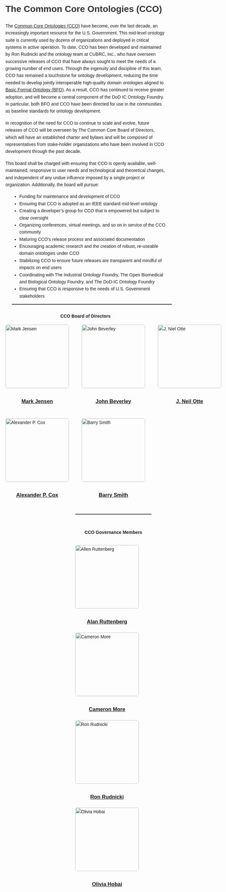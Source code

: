 <!DOCTYPE html>
<html lang="en">
<head>
    <meta charset="UTF-8">
    <meta name="viewport" content="width=device-width, initial-scale=1.0">
    <title>Board of Directors</title>
    <style>
        body {
            font-family: Arial, sans-serif;
            line-height: 1.6;
            margin: 20px;
        }
        h1, h2, h3 {
            color: #333;
        }
        p {
            margin-bottom: 15px;
        }
        ul {
            list-style-type: disc;
            margin-left: 20px;
        }
        ul ul {
            list-style-type: circle;
        }
        .grid-container {
                display: grid;
                grid-template-columns: repeat(3, 1fr);
                gap: 20px;
            }
        .grid-item {
                display: flex;
                flex-direction: column;
                align-items: center; 
            }
        .grid-item img {
                width: 200px;
                height: 200px;
                object-fit: cover;
                border-radius: 5px;
            }
        .grid-item-content {
                /* max-height: 300px; /* set to the height of the image */
                line-height: 1.0;
                max-width: 200px;
                /* overflow: hidden; /* hides any content that exceeds the max-height */
                text-align: center; /* centers the text */
                padding: 10px 0; /* some vertical padding */
            }
    </style>
</head>
<body>
    <h1>The Common Core Ontologies (CCO)</h1>
    <p>
        The <a href="https://github.com/CommonCoreOntology" target="_blank">Common Core Ontologies (CCO)</a> have become, over the last decade, an increasingly important resource for the U.S. Government. This mid-level ontology suite is currently used by dozens of organizations and deployed in critical systems in active operation. To date, CCO has been developed and maintained by Ron Rudnicki and the ontology team at CUBRC, Inc., who have overseen successive releases of CCO that have always sought to meet the needs of a growing number of end users. Through the ingenuity and discipline of this team, CCO has remained a touchstone for ontology development, reducing the time needed to develop jointly interoperable high-quality domain ontologies aligned to <a href="https://github.com/BFO-ontology/BFO-2020" target="_blank">Basic Formal Ontology (BFO)</a>. As a result, CCO has continued to receive greater adoption, and will become a central component of the DoD IC Ontology Foundry. In particular, both BFO and CCO have been directed for use in the communities as baseline standards for ontology development.
    </p>
    <p>
        In recognition of the need for CCO to continue to scale and evolve, future releases of CCO will be overseen by The Common Core Board of Directors, which will have an established charter and bylaws and will be composed of representatives from stake-holder organizations who have been involved in CCO development through the past decade. 
    </p>
    <p>
        This board shall be charged with ensuring that CCO is openly available, well-maintained, responsive to user needs and technological and theoretical changes, and independent of any undue influence imposed by a single project or organization. Additionally, the board will pursue:
    </p>
    <ul>
        <li>Funding for maintenance and development of CCO</li>
        <li>Ensuring that CCO is adopted as an IEEE standard mid-level ontology</li>
        <li>Creating a developer’s group for CCO that is empowered but subject to clear oversight</li>
        <li>Organizing conferences, virtual meetings, and so on in service of the CCO community</li>
        <li>Maturing CCO’s release process and associated documentation</li>
        <li>Encouraging academic research and the creation of robust, re-useable domain ontologies under CCO</li>
        <li>Stabilizing CCO to ensure future releases are transparent and mindful of impacts on end users</li>
        <li>Coordinating with The Industrial Ontology Foundry, The Open Biomedical and Biological Ontology Foundry, and The DoD-IC Ontology Foundry</li>
        <li>Ensuring that CCO is responsive to the needs of U.S. Government stakeholders</li>
    </ul>

<div class="divider" style="width: 100%; height: 2px; background-color: #333; margin: 5px 20;"></div>

<p style="font-size:25px"><center><b>CCO Board of Directors</b></center></p>
<div class="grid-container">
    <div class="grid-item">
        <img src="https://ubwp.buffalo.edu/ncor/wp-content/uploads/sites/40/2015/10/mark_jensen_head_shot_sm-e1486422487967-300x279.jpg" alt="Mark Jensen">
        <div class="grid-item-content">
            <h3><a href="https://scholar.google.com/citations?user=nPic3vkAAAAJ">Mark Jensen</a></h3>
        </div>
    </div>
    <div class="grid-item">
        <img src="https://ubwp.buffalo.edu/ncor/wp-content/uploads/sites/40/2020/05/20200518_235644.jpg" alt="John Beverley" width="200" height="200">
        <div class="grid-item-content">
            <h3><a href="https://johnbeverley.com">John Beverley</a></h3>
        </div>
    </div>
    <div class="grid-item">
            <img src="https://ubwp.buffalo.edu/ncor/wp-content/uploads/sites/40/2015/10/J-Neil-Otte-2.3.17-225x300.jpg" alt="J. Niel Otte" width="200" height="200">
            <div class="grid-item-content">
                <h3><a href="https://www.jneilotte.com">J. Neil Otte</a></h3>
        </div>
    </div>
    <div class="grid-item">
        <img src="https://ubwp.buffalo.edu/ncor/wp-content/uploads/sites/40/2021/09/CoxHeadshot-scaled.jpg" alt="Alexander P. Cox" width="200" height="200">
        <div class="grid-item-content">
            <h3><a href="https://philarchive.org/s/Alexander%20P.%20Cox">Alexander P. Cox</a></h3> 
        </div>
    </div>
    <div class="grid-item">
        <img src="https://ubwp.buffalo.edu/ncor/wp-content/uploads/sites/40/2015/10/Barry-Smith-300x300.jpg" alt="Barry Smith">
        <div class="grid-item-content">
            <h3><a href="http://ontology.buffalo.edu/smith/">Barry Smith</a></h3>
    </div>
    <div class="grid-item">
        <div class="grid-item-content">
    </div>
</div>

<div class="divider" style="width: 100%; height: 2px; background-color: #333; margin: 5px 20;"></div>

<p style="font-size:25px"><center><b>CCO Governance Members</b></center></p>

<div class="grid-container">
    <div class="grid-item">
        <img src="https://ubwp.buffalo.edu/ncor/wp-content/uploads/sites/40/2015/10/Alan-Ruttenberg-300x225.jpg" alt="Allen Ruttenberg">
        <div class="grid-item-content">
            <h3><a href="//creativecommons.org/about/program-areas/open-science">Alan Ruttenberg</a></h3>
        </div>
    <div class="grid-item">
            <img src="https://ubwp.buffalo.edu/ncor/wp-content/uploads/sites/40/2023/10/Screenshot-2023-10-16-at-12.01.57-AM.png" alt="Cameron More" width="200" height="200">
            <div class="grid-item-content">
                <h3><a href="https://www.linkedin.com/in/cameron-more/">Cameron More</a></h3>
            </div>
        </div>
    <div class="grid-item">
            <img src="https://ubwp.buffalo.edu/ncor/wp-content/uploads/sites/40/2015/10/Ron-Rudnicki-300x300.jpg" alt="Ron Rudnicki">
            <div class="grid-item-content">
                <h3><a href="https://www.linkedin.com/in/ron-rudnicki-957b004/">Ron Rudnicki</a></h3>
            </div>
        </div>
    <div class="grid-item">
            <img src="https://raw.githubusercontent.com/johnbeve/NCOR-Test/main/docs/assets/photos/olivia.png" alt="Olivia Hobai" width="200" height="200">
            <div class="grid-item-content">
                <h3><a href="https://www.researchgate.net/profile/Olivia-Hobai">Olivia Hobai</a></h3>
            </div>
        </div>
</body>
</html>
